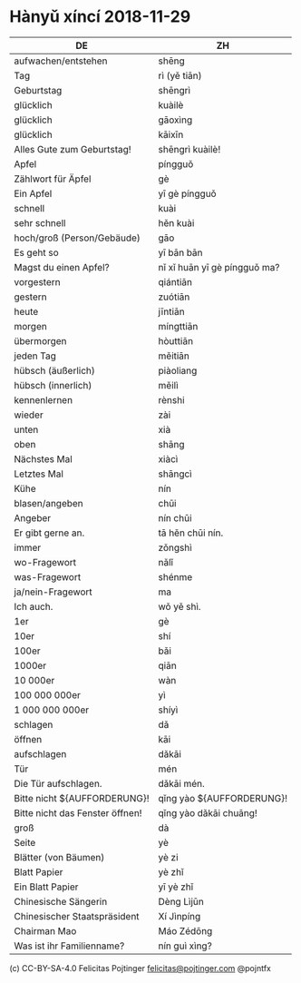 # Hànyǔ xíncí 2018-11-29

| DE                              | ZH                           |
| ------------------------------- | ---------------------------- |
| aufwachen/entstehen             | shēng                        |
| Tag                             | rì (yě tiān)                 |
| Geburtstag                      | shēngrì                      |
| glücklich                       | kuàilè                       |
| glücklich                       | gāoxìng                      |
| glücklich                       | kāixīn                       |
| Alles Gute zum Geburtstag!      | shēngrì kuàilè!              |
| Apfel                           | píngguǒ                      |
| Zählwort für Äpfel              | gè                           |
| Ein Apfel                       | yī gè píngguǒ                |
| schnell                         | kuài                         |
| sehr schnell                    | hěn kuài                     |
| hoch/groß (Person/Gebäude)      | gāo                          |
| Es geht so                      | yī bān bān                   |
| Magst du einen Apfel?           | nǐ xǐ huān yī gè píngguǒ ma? |
| vorgestern                      | qiántiān                     |
| gestern                         | zuótiān                      |
| heute                           | jīntiān                      |
| morgen                          | míngttiān                    |
| übermorgen                      | hòuttiān                     |
| jeden Tag                       | měitiān                      |
| hübsch (äußerlich)              | piàoliang                    |
| hübsch (innerlich)              | měilì                        |
| kennenlernen                    | rènshi                       |
| wieder                          | zài                          |
| unten                           | xià                          |
| oben                            | shāng                        |
| Nächstes Mal                    | xiàcì                        |
| Letztes Mal                     | shāngcì                      |
| Kühe                            | nín                          |
| blasen/angeben                  | chūi                         |
| Angeber                         | nín chūi                     |
| Er gibt gerne an.               | tā hěn chūi nín.             |
| immer                           | zǒngshì                      |
| wo-Fragewort                    | nǎlǐ                         |
| was-Fragewort                   | shénme                       |
| ja/nein-Fragewort               | ma                           |
| Ich auch.                       | wǒ yě shì.                   |
| 1er                             | gè                           |
| 10er                            | shí                          |
| 100er                           | bǎi                          |
| 1000er                          | qiān                         |
| 10 000er                        | wàn                          |
| 100 000 000er                   | yì                           |
| 1 000 000 000er                 | shíyì                        |
| schlagen                        | dǎ                           |
| öffnen                          | kāi                          |
| aufschlagen                     | dǎkāi                        |
| Tür                             | mén                          |
| Die Tür aufschlagen.            | dǎkāi mén.                   |
| Bitte nicht \${AUFFORDERUNG}!   | qǐng yào \${AUFFORDERUNG}!   |
| Bitte nicht das Fenster öffnen! | qǐng yào dǎkāi chuāng!       |
| groß                            | dà                           |
| Seite                           | yè                           |
| Blätter (von Bäumen)            | yè zi                        |
| Blatt Papier                    | yè zhǐ                       |
| Ein Blatt Papier                | yī yè zhǐ                    |
| Chinesische Sängerin            | Dèng Lìjūn                   |
| Chinesischer Staatspräsident    | Xí Jìnpíng                   |
| Chairman Mao                    | Máo Zédōng                   |
| Was ist ihr Familienname?       | nín guì xìng?                |

(c) CC-BY-SA-4.0 Felicitas Pojtinger <felicitas@pojtinger.com> @pojntfx
